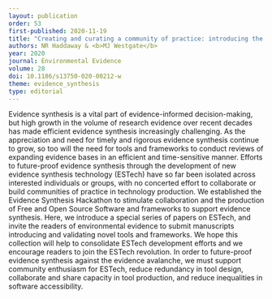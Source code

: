```yaml
---
layout: publication
order: 53
first-published: 2020-11-19
title: "Creating and curating a community of practice: introducing the evidence synthesis Hackathon and a special series in evidence synthesis technology."
authors: NR Haddaway & <b>MJ Westgate</b>
year: 2020
journal: Environmental Evidence
volume: 28
doi: 10.1186/s13750-020-00212-w
theme: evidence_synthesis
type: editorial
---
```

Evidence synthesis is a vital part of evidence-informed decision-making, but high growth in the volume of research evidence over recent decades has made efficient evidence synthesis increasingly challenging. As the appreciation and need for timely and rigorous evidence synthesis continue to grow, so too will the need for tools and frameworks to conduct reviews of expanding evidence bases in an efficient and time-sensitive manner. Efforts to future-proof evidence synthesis through the development of new evidence synthesis technology (ESTech) have so far been isolated across interested individuals or groups, with no concerted effort to collaborate or build communities of practice in technology production. We established the Evidence Synthesis Hackathon to stimulate collaboration and the production of Free and Open Source Software and frameworks to support evidence synthesis. Here, we introduce a special series of papers on ESTech, and invite the readers of environmental evidence to submit manuscripts introducing and validating novel tools and frameworks. We hope this collection will help to consolidate ESTech development efforts and we encourage readers to join the ESTech revolution. In order to future-proof evidence synthesis against the evidence avalanche, we must support community enthusiasm for ESTech, reduce redundancy in tool design, collaborate and share capacity in tool production, and reduce inequalities in software accessibility.